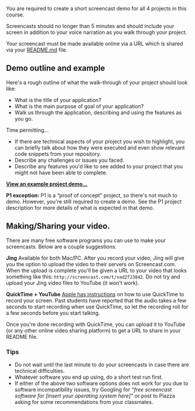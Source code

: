 You are required to create a short screencast demo for all 4 projects in this course.

Screencasts should no longer than 5 minutes and should include your screen in addition to your voice narration as you walk through your project.

Your screencast must be made available online via a URL which is shared via your [README.md](http://dwa15.com/Projects/README) file.


## Demo outline and example
Here's a rough outline of what the walk-through of your project should look like:

* What is the title of your application?
* What is the main purpose of goal of your application?
* Walk us through the application, describing and using the features as you go.

Time permitting...

* If there are technical aspects of your project you wish to highlight, you can briefly talk about how they were executed and even show relevant code snippets from your repository.
* Describe any challenges or issues you faced.
* Describe any features you'd like to see added to your project that you might not have been able to complete.

**[View an example project demo...](http://youtu.be/RoqrD9ZD0N4)**

__P1 exception:__ P1 is a &ldquo;proof of concept&rdquo; project, so there's not much to demo. However, you're still required to create a demo. See the P1 project description for more details of what is expected in that demo.


## Making/Sharing your video.
There are many free software programs you can use to make your screencasts. Below are a couple suggestions.

__Jing__
Available for both Mac/PC. After you record your video, Jing will give you the option to upload the video to their servers on Screencast.com. When the upload is complete you'll be given a URL to your video that looks something like this: `http://screencast.com/t/xad2f23842`. Do not try and upload your Jing video files to YouTube (it won't work).

__QuickTime + YouTube__
[Apple has instructions](https://support.apple.com/kb/PH5882?locale=en_US) on how to use QuickTime to record your screen. Past students have reported that the audio takes a few seconds to start recording when use QuickTime, so let the recording roll for a few seconds before you start talking.

Once you're done recording with QuickTime, you can upload it to YouTube (or any other online video sharing platform) to get a URL to share in your README file.


### Tips
+ Do not wait until the last minute to do your screencasts in case there are technical difficulties.
+ Whatever software you end up using, do a short test run first.
+ If either of the above two software options does not work for you due to software incompatibility issues, try Googling for *&ldquo;free screencast software for [insert your operating system here]&rdquo;* or post to Piazza asking for some recommendations from your classmates.

